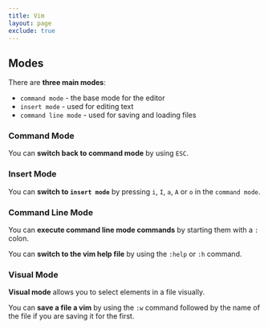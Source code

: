 ```yaml
---
title: Vim
layout: page
exclude: true
---
```


## Modes

There are **three main modes**:

- `command mode` - the base mode for the editor
- `insert mode` - used for editing text
- `command line mode` - used for saving and loading files

### Command Mode

You can **switch back to command mode** by using `ESC`.


### Insert Mode

You can **switch to `insert mode`** by pressing `i`, `I`, `a`, `A` or `o` in the `command mode`.

### Command Line Mode

You can **execute command line mode commands** by starting them with a `:` colon.

You can **switch to the vim help file** by using the `:help` or `:h` command.

### Visual Mode

**Visual mode** allows you to select elements in a file visually.

You can **save a file a vim** by using the `:w` command followed by the name of the file if you are saving it for the first.
<!--stackedit_data:
eyJoaXN0b3J5IjpbLTEwMTk1OTg0ODYsLTM5Njg0NjQ5MSwtMT
g2NjAxMjk0MiwtNDY4MDg1MjU5LC0xMjExODAwNjc5LDExODUz
NjQ2MDFdfQ==
-->